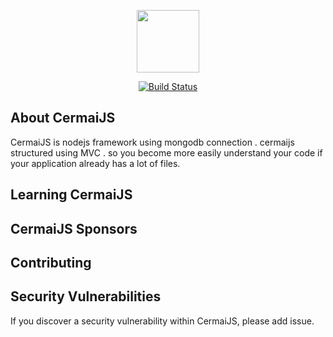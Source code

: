 <p align="center"><img src="https://camo.githubusercontent.com/0ebb6b44be57d4dbf66dfc34699ef12a975b5225/687474703a2f2f74616e6769747572752e636f6d2f636f6e74656e742f696d616765732f323031362f30332f6365726d61696a732e706e67" width="100"></p>
<p align="center">
<a href="https://travis-ci.org/cermaijs/cermai"><img src="https://travis-ci.org/cermaijs/cermai.svg" alt="Build Status"></a></p>

## About CermaiJS

CermaiJS is nodejs framework using mongodb connection . cermaijs structured using MVC . so you become more easily understand your code if your application already has a lot of files.

## Learning CermaiJS

## CermaiJS Sponsors

## Contributing

## Security Vulnerabilities
If you discover a security vulnerability within CermaiJS, please add issue.
